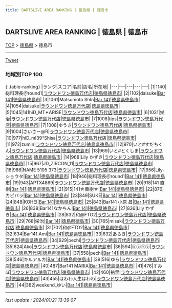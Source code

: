 ```yaml
---
title: DARTSLIVE AREA RANKING | 徳島県 | 徳島市
---
```

## DARTSLIVE AREA RANKING | 徳島県 | 徳島市

[TOP](/darts/rank/) > [徳島県](/darts/rank/徳島県/) > 徳島市

___

<a href="https://twitter.com/share?ref_src=twsrc%5Etfw" data-text="DARTSLIVE AREA RANKING | 徳島県徳島市" class="twitter-share-button" data-via="DARTSLIVE" data-hashtags="DARTSLIVE" data-related="DARTSLIVE" data-show-count="false">Tweet</a>

### 地域別TOP 100

{:.table-ranking}
|ランク|スコア|名前|店名|所在地|
|---|---|---|---|---|
|1|1140|総料理長＠round1|<a href="https://search.dartslive.com/jp/shop/8c72349ac65f41030d9b047a20a7ba1e">ラウンドワン徳島万代店</a>|<a href="/darts/rank/徳島県/徳島市">徳島県徳島市</a>|
|2|1102|daisuke|<a href="https://search.dartslive.com/jp/shop/99f7662a4ba509335f9f3321c1147265">Bar 141</a>|<a href="/darts/rank/徳島県/徳島市">徳島県徳島市</a>|
|3|1061|Matsumoto ShÏn|<a href="https://search.dartslive.com/jp/shop/99f7662a4ba509335f9f3321c1147265">Bar 141</a>|<a href="/darts/rank/徳島県/徳島市">徳島県徳島市</a>|
|4|1054|daisuke|<a href="https://search.dartslive.com/jp/shop/8c72349ac65f41030d9b047a20a7ba1e">ラウンドワン徳島万代店</a>|<a href="/darts/rank/徳島県/徳島市">徳島県徳島市</a>|
|5|1045|141hiD_MT✴ARISE|<a href="https://search.dartslive.com/jp/shop/8c72349ac65f41030d9b047a20a7ba1e">ラウンドワン徳島万代店</a>|<a href="/darts/rank/徳島県/徳島市">徳島県徳島市</a>|
|6|1031|栄治|<a href="https://search.dartslive.com/jp/shop/8c72349ac65f41030d9b047a20a7ba1e">ラウンドワン徳島万代店</a>|<a href="/darts/rank/徳島県/徳島市">徳島県徳島市</a>|
|7|1008|tips|<a href="https://search.dartslive.com/jp/shop/8c72349ac65f41030d9b047a20a7ba1e">ラウンドワン徳島万代店</a>|<a href="/darts/rank/徳島県/徳島市">徳島県徳島市</a>|
|7|1008|ゆうき|<a href="https://search.dartslive.com/jp/shop/8c72349ac65f41030d9b047a20a7ba1e">ラウンドワン徳島万代店</a>|<a href="/darts/rank/徳島県/徳島市">徳島県徳島市</a>|
|9|1004|さいさー@R|<a href="https://search.dartslive.com/jp/shop/8c72349ac65f41030d9b047a20a7ba1e">ラウンドワン徳島万代店</a>|<a href="/darts/rank/徳島県/徳島市">徳島県徳島市</a>|
|10|977|hiD_mI39†Shisa|<a href="https://search.dartslive.com/jp/shop/8c72349ac65f41030d9b047a20a7ba1e">ラウンドワン徳島万代店</a>|<a href="/darts/rank/徳島県/徳島市">徳島県徳島市</a>|
|11|972|zumin|<a href="https://search.dartslive.com/jp/shop/8c72349ac65f41030d9b047a20a7ba1e">ラウンドワン徳島万代店</a>|<a href="/darts/rank/徳島県/徳島市">徳島県徳島市</a>|
|12|970|いと#すだちくん|<a href="https://search.dartslive.com/jp/shop/8c72349ac65f41030d9b047a20a7ba1e">ラウンドワン徳島万代店</a>|<a href="/darts/rank/徳島県/徳島市">徳島県徳島市</a>|
|13|969|いと#とくしま|<a href="https://search.dartslive.com/jp/shop/8c72349ac65f41030d9b047a20a7ba1e">ラウンドワン徳島万代店</a>|<a href="/darts/rank/徳島県/徳島市">徳島県徳島市</a>|
|14|968|Lily かずき|<a href="https://search.dartslive.com/jp/shop/8c72349ac65f41030d9b047a20a7ba1e">ラウンドワン徳島万代店</a>|<a href="/darts/rank/徳島県/徳島市">徳島県徳島市</a>|
|15|967|JD_ZIRCON_11|<a href="https://search.dartslive.com/jp/shop/8c72349ac65f41030d9b047a20a7ba1e">ラウンドワン徳島万代店</a>|<a href="/darts/rank/徳島県/徳島市">徳島県徳島市</a>|
|16|966|NAME 5105 373|<a href="https://search.dartslive.com/jp/shop/8c72349ac65f41030d9b047a20a7ba1e">ラウンドワン徳島万代店</a>|<a href="/darts/rank/徳島県/徳島市">徳島県徳島市</a>|
|17|956|Lily-ショウタ|<a href="https://search.dartslive.com/jp/shop/99f7662a4ba509335f9f3321c1147265">Bar 141</a>|<a href="/darts/rank/徳島県/徳島市">徳島県徳島市</a>|
|18|946|総料理長＠round1|<a href="https://search.dartslive.com/jp/shop/99f7662a4ba509335f9f3321c1147265">Bar 141</a>|<a href="/darts/rank/徳島県/徳島市">徳島県徳島市</a>|
|19|943|APTX4869|<a href="https://search.dartslive.com/jp/shop/8c72349ac65f41030d9b047a20a7ba1e">ラウンドワン徳島万代店</a>|<a href="/darts/rank/徳島県/徳島市">徳島県徳島市</a>|
|20|918|141 直樹|<a href="https://search.dartslive.com/jp/shop/99f7662a4ba509335f9f3321c1147265">Bar 141</a>|<a href="/darts/rank/徳島県/徳島市">徳島県徳島市</a>|
|21|915|141☆善樹☆|<a href="https://search.dartslive.com/jp/shop/99f7662a4ba509335f9f3321c1147265">Bar 141</a>|<a href="/darts/rank/徳島県/徳島市">徳島県徳島市</a>|
|22|876|カピバラ|<a href="https://search.dartslive.com/jp/shop/99f7662a4ba509335f9f3321c1147265">Bar 141</a>|<a href="/darts/rank/徳島県/徳島市">徳島県徳島市</a>|
|23|849|SUKE|<a href="https://search.dartslive.com/jp/shop/99f7662a4ba509335f9f3321c1147265">Bar 141</a>|<a href="/darts/rank/徳島県/徳島市">徳島県徳島市</a>|
|24|848|KOHEI|<a href="https://search.dartslive.com/jp/shop/99f7662a4ba509335f9f3321c1147265">Bar 141</a>|<a href="/darts/rank/徳島県/徳島市">徳島県徳島市</a>|
|25|843|Bar141 小原 昌|<a href="https://search.dartslive.com/jp/shop/99f7662a4ba509335f9f3321c1147265">Bar 141</a>|<a href="/darts/rank/徳島県/徳島市">徳島県徳島市</a>|
|26|838|Bar141なかちん|<a href="https://search.dartslive.com/jp/shop/99f7662a4ba509335f9f3321c1147265">Bar 141</a>|<a href="/darts/rank/徳島県/徳島市">徳島県徳島市</a>|
|27|836|Lily かずき|<a href="https://search.dartslive.com/jp/shop/99f7662a4ba509335f9f3321c1147265">Bar 141</a>|<a href="/darts/rank/徳島県/徳島市">徳島県徳島市</a>|
|28|832|和@FTO2|<a href="https://search.dartslive.com/jp/shop/8c72349ac65f41030d9b047a20a7ba1e">ラウンドワン徳島万代店</a>|<a href="/darts/rank/徳島県/徳島市">徳島県徳島市</a>|
|29|768|栄治|<a href="https://search.dartslive.com/jp/shop/99f7662a4ba509335f9f3321c1147265">Bar 141</a>|<a href="/darts/rank/徳島県/徳島市">徳島県徳島市</a>|
|30|765|misaki|<a href="https://search.dartslive.com/jp/shop/8c72349ac65f41030d9b047a20a7ba1e">ラウンドワン徳島万代店</a>|<a href="/darts/rank/徳島県/徳島市">徳島県徳島市</a>|
|31|702|和@FTO2|<a href="https://search.dartslive.com/jp/shop/99f7662a4ba509335f9f3321c1147265">Bar 141</a>|<a href="/darts/rank/徳島県/徳島市">徳島県徳島市</a>|
|32|634|Bar141.Ami|<a href="https://search.dartslive.com/jp/shop/99f7662a4ba509335f9f3321c1147265">Bar 141</a>|<a href="/darts/rank/徳島県/徳島市">徳島県徳島市</a>|
|33|632|あらき|<a href="https://search.dartslive.com/jp/shop/8c72349ac65f41030d9b047a20a7ba1e">ラウンドワン徳島万代店</a>|<a href="/darts/rank/徳島県/徳島市">徳島県徳島市</a>|
|34|629|pechi|<a href="https://search.dartslive.com/jp/shop/8c72349ac65f41030d9b047a20a7ba1e">ラウンドワン徳島万代店</a>|<a href="/darts/rank/徳島県/徳島市">徳島県徳島市</a>|
|35|624|Ako|<a href="https://search.dartslive.com/jp/shop/8c72349ac65f41030d9b047a20a7ba1e">ラウンドワン徳島万代店</a>|<a href="/darts/rank/徳島県/徳島市">徳島県徳島市</a>|
|36|594|ⓚⓐⓨⓞ|<a href="https://search.dartslive.com/jp/shop/8c72349ac65f41030d9b047a20a7ba1e">ラウンドワン徳島万代店</a>|<a href="/darts/rank/徳島県/徳島市">徳島県徳島市</a>|
|37|558|pechi|<a href="https://search.dartslive.com/jp/shop/99f7662a4ba509335f9f3321c1147265">Bar 141</a>|<a href="/darts/rank/徳島県/徳島市">徳島県徳島市</a>|
|38|546|キルアルカ|<a href="https://search.dartslive.com/jp/shop/99f7662a4ba509335f9f3321c1147265">Bar 141</a>|<a href="/darts/rank/徳島県/徳島市">徳島県徳島市</a>|
|39|516|ゆら|<a href="https://search.dartslive.com/jp/shop/8c72349ac65f41030d9b047a20a7ba1e">ラウンドワン徳島万代店</a>|<a href="/darts/rank/徳島県/徳島市">徳島県徳島市</a>|
|40|487|Bar141 MARIA|<a href="https://search.dartslive.com/jp/shop/99f7662a4ba509335f9f3321c1147265">Bar 141</a>|<a href="/darts/rank/徳島県/徳島市">徳島県徳島市</a>|
|41|476|すみぽ|<a href="https://search.dartslive.com/jp/shop/8c72349ac65f41030d9b047a20a7ba1e">ラウンドワン徳島万代店</a>|<a href="/darts/rank/徳島県/徳島市">徳島県徳島市</a>|
|42|460|祐里|<a href="https://search.dartslive.com/jp/shop/8c72349ac65f41030d9b047a20a7ba1e">ラウンドワン徳島万代店</a>|<a href="/darts/rank/徳島県/徳島市">徳島県徳島市</a>|
|43|455|はわわ人生はわわ|<a href="https://search.dartslive.com/jp/shop/8c72349ac65f41030d9b047a20a7ba1e">ラウンドワン徳島万代店</a>|<a href="/darts/rank/徳島県/徳島市">徳島県徳島市</a>|
|44|382|weekend_ゆい|<a href="https://search.dartslive.com/jp/shop/99f7662a4ba509335f9f3321c1147265">Bar 141</a>|<a href="/darts/rank/徳島県/徳島市">徳島県徳島市</a>|



___

_last update : 2024/01/21 13:39:07_


<script src="https://cdnjs.cloudflare.com/ajax/libs/jquery/3.6.1/jquery.min.js" integrity="sha512-aVKKRRi/Q/YV+4mjoKBsE4x3H+BkegoM/em46NNlCqNTmUYADjBbeNefNxYV7giUp0VxICtqdrbqU7iVaeZNXA==" crossorigin="anonymous" referrerpolicy="no-referrer"></script>
<script src="https://cdnjs.cloudflare.com/ajax/libs/jquery.tablesorter/2.31.3/js/jquery.tablesorter.min.js" integrity="sha512-qzgd5cYSZcosqpzpn7zF2ZId8f/8CHmFKZ8j7mU4OUXTNRd5g+ZHBPsgKEwoqxCtdQvExE5LprwwPAgoicguNg==" crossorigin="anonymous" referrerpolicy="no-referrer"></script>
<link rel="stylesheet" href="https://cdnjs.cloudflare.com/ajax/libs/jquery.tablesorter/2.31.3/css/theme.default.min.css" integrity="sha512-wghhOJkjQX0Lh3NSWvNKeZ0ZpNn+SPVXX1Qyc9OCaogADktxrBiBdKGDoqVUOyhStvMBmJQ8ZdMHiR3wuEq8+w==" crossorigin="anonymous" referrerpolicy="no-referrer" />
<script>
$(function() {
    $(".table-ranking").tablesorter({sortList:[[0, 0]]});
});
</script>

<script async src="https://platform.twitter.com/widgets.js" charset="utf-8"></script>
